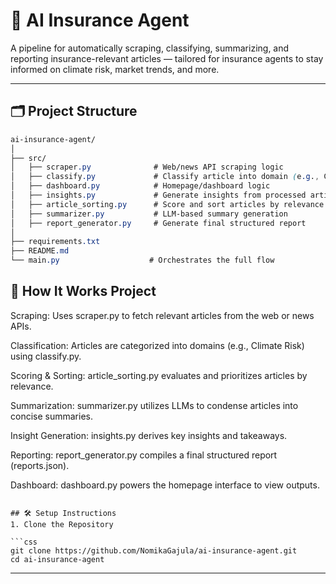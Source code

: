 # 🧠 AI Insurance Agent

A pipeline for automatically scraping, classifying, summarizing, and reporting insurance-relevant articles — tailored for insurance agents to stay informed on climate risk, market trends, and more.

---

## 🗂️ Project Structure

```css
ai-insurance-agent/
│
├── src/
│   ├── scraper.py              # Web/news API scraping logic
│   ├── classify.py             # Classify article into domain (e.g., Climate Risk)
│   ├── dashboard.py            # Homepage/dashboard logic
│   ├── insights.py             # Generate insights from processed articles
│   ├── article_sorting.py      # Score and sort articles by relevance
│   ├── summarizer.py           # LLM-based summary generation
│   ├── report_generator.py     # Generate final structured report
│
├── requirements.txt
├── README.md
└── main.py                    # Orchestrates the full flow

```

## 🚀 How It Works Project

Scraping: Uses scraper.py to fetch relevant articles from the web or news APIs.

Classification: Articles are categorized into domains (e.g., Climate Risk) using classify.py.

Scoring & Sorting: article_sorting.py evaluates and prioritizes articles by relevance.

Summarization: summarizer.py utilizes LLMs to condense articles into concise summaries.

Insight Generation: insights.py derives key insights and takeaways.

Reporting: report_generator.py compiles a final structured report (reports.json).

Dashboard: dashboard.py powers the homepage interface to view outputs.

```

## 🛠️ Setup Instructions
1. Clone the Repository

```css
git clone https://github.com/NomikaGajula/ai-insurance-agent.git
cd ai-insurance-agent
```
---

